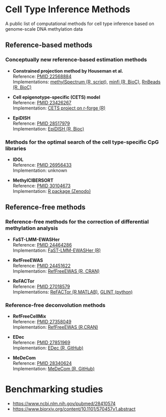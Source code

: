 # Cell Type Inference Methods

A public list of computational methods for cell type inference based on genome-scale DNA methylation data

## Reference-based methods  

### Conceptually new reference-based estimation methods  
* **Constrained projection method by Houseman et al.**  
Reference: [PMID 22568884](https://www.ncbi.nlm.nih.gov/pubmed/22568884)  
Implementations: [methylSpectrum (R, script)](http://people.oregonstate.edu/~housemae/software/Houseman-2012-BMCBioinformatics-Software-v112.zip), [minfi (R, BioC)](https://bioconductor.org/packages/release/bioc/html/minfi.html), [RnBeads (R, BioC)](https://www.bioconductor.org/packages/release/bioc/html/RnBeads.html)  

* **Cell epigenotype-specific (CETS) model**  
Reference: [PMID 23426267](https://www.ncbi.nlm.nih.gov/pubmed/23426267)  
Implementation: [CETS project on r-forge (R)](http://cets.r-forge.r-project.org)  

* **EpiDISH**  
Reference: [PMID 28517979](https://www.ncbi.nlm.nih.gov/pubmed/28517979)  
Implementation: [EpiDISH (R, Bioc)](https://bioconductor.org/packages/release/bioc/html/EpiDISH.html)

### Methods for the optimal search of the cell type-specific CpG libraries

* **IDOL**  
Reference: [PMID 26956433](https://www.ncbi.nlm.nih.gov/pubmed/26956433)  
Implementation: unknown  

* **MethylCIBERSORT**  
Reference: [PMID 30104673](https://www.ncbi.nlm.nih.gov/pubmed/30104673)  
Implementation: [R package (Zenodo)](https://zenodo.org/record/1298968#.XAxXqS2ZMWo)

## Reference-free methods

### Reference-free methods for the correction of differential methylation analysis

* **FaST-LMM-EWASHer**  
Reference: [PMID 24464286](https://www.ncbi.nlm.nih.gov/pubmed/24464286)  
Implementation: [FaST-LMM-EWASHer (R)](https://www.microsoft.com/en-us/download/details.aspx?id=52501)   

* **RefFreeEWAS**  
Reference: [PMID 24451622](https://www.ncbi.nlm.nih.gov/pubmed/24451622)  
Implementation: [RefFreeEWAS (R, CRAN)](https://cran.r-project.org/package=RefFreeEWAS)  

* **ReFACTor**  
Reference: [PMID 27018579](https://www.ncbi.nlm.nih.gov/pubmed/27018579)  
Implementations: [ReFACTor (R,MATLAB)](https://www.cs.tau.ac.il/~heran/cozygene/software/refactor.html), [GLINT (python)](https://glint-epigenetics.readthedocs.io/en/latest/)  

### Reference-free deconvolution methods

* **RefFreeCellMix**  
Reference: [PMID 27358049](https://www.ncbi.nlm.nih.gov/pubmed/27358049)  
Implementation: [RefFreeEWAS (R,CRAN)](https://cran.r-project.org/package=RefFreeEWAS)  

* **EDec**  
Reference: [PMID 27851969](https://www.ncbi.nlm.nih.gov/pubmed/27851969)  
Implementation: [EDec (R, GitHub)](https://github.com/BRL-BCM/EDec)  

* **MeDeCom**  
Reference: [PMID 28340624](https://www.ncbi.nlm.nih.gov/pubmed/28340624)  
Implementation: [MeDeCom (R, GitHub)](https://github.com/lutsik/MeDeCom)  


# Benchmarking studies  
* https://www.ncbi.nlm.nih.gov/pubmed/28410574
* https://www.biorxiv.org/content/10.1101/570457v1.abstract
